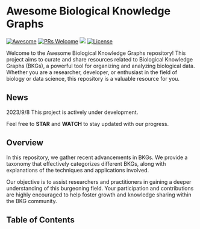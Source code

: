 # Awesome Biological Knowledge Graphs

[![Awesome](https://awesome.re/badge.svg)](https://awesome.re)
[![PRs Welcome](https://img.shields.io/badge/PRs-welcome-brightgreen.svg?style=flat-square)](http://makeapullrequest.com)
![](https://img.shields.io/github/last-commit/YuxingLu613/awesome-biological-knowledge-graphs?color=green) 
[![License](https://img.shields.io/badge/License-Apache_2.0-blue.svg)](https://opensource.org/licenses/Apache-2.0)

Welcome to the Awesome Biological Knowledge Graphs repository! This project aims to curate and share resources related to Biological Knowledge Graphs (BKGs), a powerful tool for organizing and analyzing biological data. Whether you are a researcher, developer, or enthusiast in the field of biology or data science, this repository is a valuable resource for you.

## News
2023/9/8 This project is actively under development. 

Feel free to **STAR** and **WATCH** to stay updated with our progress.

## Overview

In this repository, we gather recent advancements in BKGs. We provide a taxonomy that effectively categorizes different BKGs, along with explanations of the techniques and applications involved.

Our objective is to assist researchers and practitioners in gaining a deeper understanding of this burgeoning field. Your participation and contributions are highly encouraged to help foster growth and knowledge sharing within the BKG community.  


## Table of Contents
